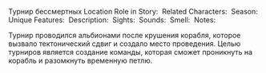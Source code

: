 Турнир бессмертных
Location
Role in Story: 
Related Characters: 
Season: 
Unique Features: 
Description: 
Sights: 
Sounds: 
Smell: 
Notes:

Турнир проводился альбионами после крушения корабля, которое вызвало тектонический сдвиг  и создало место проведения. Целью турниров является создание команды, которая сможет проникнуть на корабль и разомкнуть временную петлю.